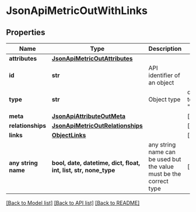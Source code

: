 # JsonApiMetricOutWithLinks


## Properties
Name | Type | Description | Notes
------------ | ------------- | ------------- | -------------
**attributes** | [**JsonApiMetricOutAttributes**](JsonApiMetricOutAttributes.md) |  | 
**id** | **str** | API identifier of an object | 
**type** | **str** | Object type | defaults to "metric"
**meta** | [**JsonApiAttributeOutMeta**](JsonApiAttributeOutMeta.md) |  | [optional] 
**relationships** | [**JsonApiMetricOutRelationships**](JsonApiMetricOutRelationships.md) |  | [optional] 
**links** | [**ObjectLinks**](ObjectLinks.md) |  | [optional] 
**any string name** | **bool, date, datetime, dict, float, int, list, str, none_type** | any string name can be used but the value must be the correct type | [optional]

[[Back to Model list]](../README.md#documentation-for-models) [[Back to API list]](../README.md#documentation-for-api-endpoints) [[Back to README]](../README.md)


